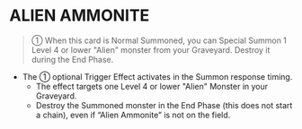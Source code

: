
# ALIEN AMMONITE  
> ① When this card is Normal Summoned, you can Special Summon 1 Level 4 or lower "Alien" monster from your Graveyard. Destroy it during the End Phase.

*   The ① optional Trigger Effect activates in the Summon response timing.
    *   The effect targets one Level 4 or lower "Alien" Monster in your Graveyard.
    *   Destroy the Summoned monster in the End Phase (this does not start a chain), even if “Alien Ammonite” is not on the field.

  